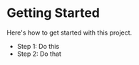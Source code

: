 # Getting Started

Here's how to get started with this project.

- Step 1: Do this
- Step 2: Do that
